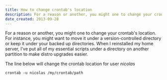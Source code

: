 ```yaml
---
title: How to change crontab's location
description: For a reason or another, you might one to change your crontab's location. Here's how.
date_created: 2013-09-28
---
```


For a reason or another, you might one to change your crontab's location. For instance, you might want to move it under a version-controlled directory or keep it under your backed up directories. When I reinstalled my home server, I've put all of my essential scripts under a directory on another partition to make distro upgrades easier.

The line below will change the crontab location for user *nicolas*

```
crontab -u nicolas /my/crontab/path
```

